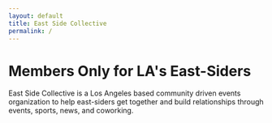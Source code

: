 ```yaml
---
layout: default
title: East Side Collective
permalink: /
---
```


# Members Only for LA's East-Siders

East Side Collective is a Los Angeles based community driven events organization to help east-siders get together and build relationships through events, sports, news, and coworking.

